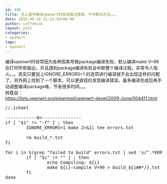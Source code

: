 ```yaml
---
id: 446
title: 无人值守编译openwrt时自动跳过错误，不中断的方法。。。
date: 2015-09-16 21:14:54+00:00
author: coffeecat
layout: post
categories:
- openwrt
tags:
- openwrt
---
```

编译openwrt时经常因为各种因素导致package编译失败，默认编译make V=99会打印所有输出，并且遇到package编译失败会中断整个编译过程，非常令人恼火。。。其实只要加上IGNORE_ERRORS=1 的选项进行编译就不会出现这样的问题了，另外网上找到了一个脚本，可以更直观的发现编译错误，最多编译完成后再手动调整编译package咯，节省很多时间。。。  
转载自：  
https://lists.openwrt.org/pipermail/openwrt-devel/2009-June/004411.html

<pre class="lang:vim decode:true " >//.ichael

------------8&lt;---------------
if [ "$1" != "-f" ] ; then
        IGNORE_ERRORS=1 make 2&gt;&1| tee errors.txt

        rm build_*.txt
fi

for i in $(grep "failed to build" errors.txt | sed 's/^.*ERROR:[[:space:]]*\([^[:space:]].*\) failed to build.*$/\1/' ) ; do
        if [ "$i" != "" ] ; then
                echo Compiling: ${i}
                make ${i}-compile V=99 &gt; build_${i##*/}.txt 2&gt;&1 || echo ${i} : Build failed, see build_${i##*/}.txt
        fi
done</pre>